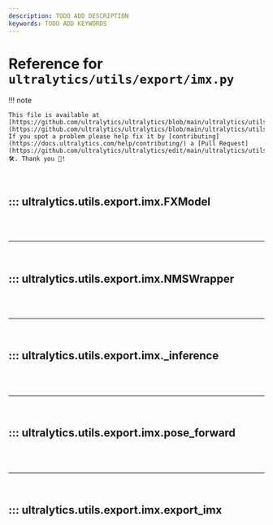 ```yaml
---
description: TODO ADD DESCRIPTION
keywords: TODO ADD KEYWORDS
---
```


# Reference for `ultralytics/utils/export/imx.py`

!!! note

    This file is available at [https://github.com/ultralytics/ultralytics/blob/main/ultralytics/utils/export/imx.py](https://github.com/ultralytics/ultralytics/blob/main/ultralytics/utils/export/imx.py). If you spot a problem please help fix it by [contributing](https://docs.ultralytics.com/help/contributing/) a [Pull Request](https://github.com/ultralytics/ultralytics/edit/main/ultralytics/utils/export/imx.py) 🛠️. Thank you 🙏!

<br>

## ::: ultralytics.utils.export.imx.FXModel

<br><br><hr><br>

## ::: ultralytics.utils.export.imx.NMSWrapper

<br><br><hr><br>

## ::: ultralytics.utils.export.imx._inference

<br><br><hr><br>

## ::: ultralytics.utils.export.imx.pose_forward

<br><br><hr><br>

## ::: ultralytics.utils.export.imx.export_imx

<br><br>
